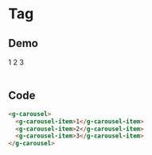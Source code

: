 # Tag

## Demo

<script setup>
import GCarousel from '../../src/components/carousel/carousel.vue'
import GCarouselItem from '../../src/components/carousel/carousel-item.vue'
</script>

<g-carousel>
  <g-carousel-item>1</g-carousel-item>
  <g-carousel-item>2</g-carousel-item>
  <g-carousel-item>3</g-carousel-item>
</g-carousel><br><br>

## Code

```html
<g-carousel>
  <g-carousel-item>1</g-carousel-item>
  <g-carousel-item>2</g-carousel-item>
  <g-carousel-item>3</g-carousel-item>
</g-carousel>
```
